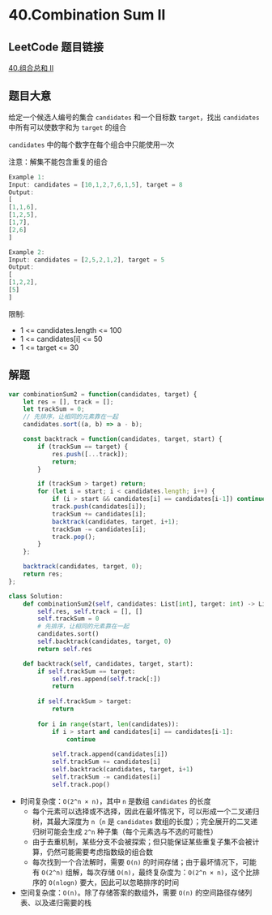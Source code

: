 # 40.Combination Sum II

## LeetCode 题目链接

[40.组合总和 II](https://leetcode.cn/problems/combination-sum-ii/)

## 题目大意

给定一个候选人编号的集合 `candidates` 和一个目标数 `target`，找出 `candidates` 中所有可以使数字和为 `target` 的组合

`candidates` 中的每个数字在每个组合中只能使用一次 

注意：解集不能包含重复的组合

```js
Example 1:
Input: candidates = [10,1,2,7,6,1,5], target = 8
Output: 
[
[1,1,6],
[1,2,5],
[1,7],
[2,6]
]

Example 2:
Input: candidates = [2,5,2,1,2], target = 5
Output: 
[
[1,2,2],
[5]
]
```

限制:
- 1 <= candidates.length <= 100
- 1 <= candidates[i] <= 50
- 1 <= target <= 30

## 解题

```js
var combinationSum2 = function(candidates, target) {
    let res = [], track = [];
    let trackSum = 0;
    // 先排序，让相同的元素靠在一起
    candidates.sort((a, b) => a - b);

    const backtrack = function(candidates, target, start) {
        if (trackSum == target) {
            res.push([...track]);
            return;
        }

        if (trackSum > target) return;
        for (let i = start; i < candidates.length; i++) {
            if (i > start && candidates[i] == candidates[i-1]) continue;
            track.push(candidates[i]);
            trackSum += candidates[i];
            backtrack(candidates, target, i+1);
            trackSum -= candidates[i];
            track.pop();
        }
    };

    backtrack(candidates, target, 0);
    return res;
};
```
```python
class Solution:
    def combinationSum2(self, candidates: List[int], target: int) -> List[List[int]]:
        self.res, self.track = [], []
        self.trackSum = 0
        # 先排序，让相同的元素靠在一起
        candidates.sort()
        self.backtrack(candidates, target, 0)
        return self.res

    def backtrack(self, candidates, target, start):
        if self.trackSum == target:
            self.res.append(self.track[:])
            return
        
        if self.trackSum > target:
            return
        
        for i in range(start, len(candidates)):
            if i > start and candidates[i] == candidates[i-1]:
                continue
            
            self.track.append(candidates[i])
            self.trackSum += candidates[i]
            self.backtrack(candidates, target, i+1)
            self.trackSum -= candidates[i]
            self.track.pop()
```

- 时间复杂度：`O(2^n × n)`，其中 `n` 是数组 `candidates` 的长度
  - 每个元素可以选择或不选择，因此在最坏情况下，可以形成一个二叉递归树，其最大深度为 `n`（`n` 是 `candidates` 数组的长度）；完全展开的二叉递归树可能会生成 `2^n` 种子集（每个元素选与不选的可能性）
  - 由于去重机制，某些分支不会被探索；但只能保证某些重复子集不会被计算，仍然可能需要考虑指数级的组合数
  - 每次找到一个合法解时，需要 `O(n)` 的时间存储；由于最坏情况下，可能有 `O(2^n)` 组解，每次存储 `O(n)`，最终复杂度为：`O(2^n × n)`，这个比排序的 `O(nlogn)` 要大，因此可以忽略排序的时间
- 空间复杂度：`O(n)`。除了存储答案的数组外，需要 `O(n)` 的空间路径存储列表、以及递归需要的栈

